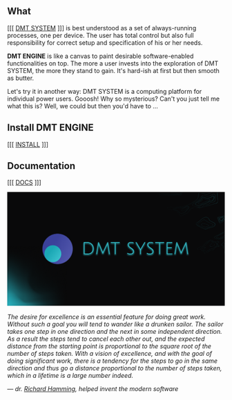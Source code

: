 ## What

[[[ [DMT SYSTEM](https://dmt-system.com/) ]]] is best understood as a set of always-running processes, one per device. The user has total control but also full responsibility for correct setup and specification of his or her needs. 

**DMT ENGINE** is like a canvas to paint desirable software-enabled functionalities on top. The more a user invests into the exploration of DMT SYSTEM, the more they stand to gain. It's hard-ish at first but then smooth as butter.

Let's try it in another way: DMT SYSTEM is a computing platform for individual power users. Gooosh! Why so mysterious? Can't you just tell me what this is? Well, we could but then you'd have to ...

## Install DMT ENGINE

[[[ [INSTALL](./INSTALL.md) ]]] 

## Documentation

[[[ <a href="./DOCS.md">DOCS</a> ]]]

<img src="https://github.com/uniqpath/info/blob/master/assets/img/dmt-system-meta.png?raw=true">

_The desire for excellence is an essential feature for doing great work. Without such a goal you will tend to wander like a drunken sailor. The sailor takes one step in one direction and the next in some independent direction. As a result the steps tend to cancel each other out, and the expected distance from the starting point is proportional to the square root of the number of steps taken. With a vision of excellence, and with the goal of doing significant work, there is a tendency for the steps to go in the same direction and thus go a distance proportional to the number of steps taken, which in a lifetime is a large number indeed._

— *dr. [Richard Hamming](https://zetaseek.com/?q=Richard%20Hamming), helped invent the modern software*
